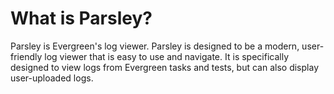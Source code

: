 # What is Parsley?

Parsley is Evergreen's log viewer. Parsley is designed to be a modern, user-friendly log viewer that is easy to use and navigate.
It is specifically designed to view logs from Evergreen tasks and tests, but can also display user-uploaded logs.
